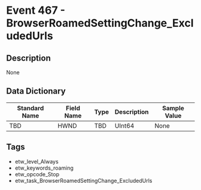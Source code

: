 # Event 467 - BrowserRoamedSettingChange_ExcludedUrls

## Description
None

## Data Dictionary
|Standard Name|Field Name|Type|Description|Sample Value|
|---|---|---|---|---|
|TBD|HWND|TBD|UInt64|None|None|

## Tags
* etw_level_Always
* etw_keywords_roaming
* etw_opcode_Stop
* etw_task_BrowserRoamedSettingChange_ExcludedUrls